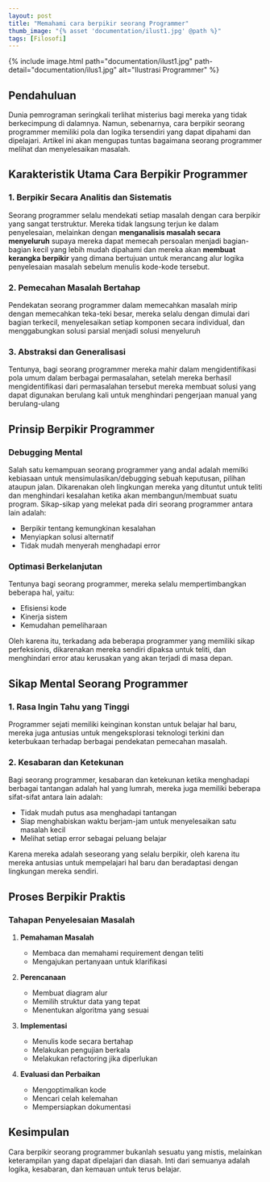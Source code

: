 ```yaml
---
layout: post
title: "Memahami cara berpikir seorang Programmer"
thumb_image: "{% asset 'documentation/ilust1.jpg' @path %}"
tags: [Filosofi]
---
```

{% include image.html path="documentation/ilust1.jpg" path-detail="documentation/ilus1.jpg" alt="Ilustrasi Programmer" %}

## Pendahuluan

Dunia pemrograman seringkali terlihat misterius bagi mereka yang tidak berkecimpung di dalamnya. Namun, sebenarnya, cara berpikir seorang programmer memiliki pola dan logika tersendiri yang dapat dipahami dan dipelajari. Artikel ini akan mengupas tuntas bagaimana seorang programmer melihat dan menyelesaikan masalah.

## Karakteristik Utama Cara Berpikir Programmer

### 1. Berpikir Secara Analitis dan Sistematis

Seorang programmer selalu mendekati setiap masalah dengan cara berpikir yang sangat terstruktur. Mereka tidak langsung terjun ke dalam penyelesaian, melainkan dengan **menganalisis masalah secara menyeluruh** supaya mereka dapat memecah persoalan menjadi bagian-bagian kecil yang lebih mudah dipahami dan mereka akan **membuat kerangka berpikir** yang dimana bertujuan untuk merancang alur logika penyelesaian masalah sebelum menulis kode-kode tersebut.

### 2. Pemecahan Masalah Bertahap

Pendekatan seorang programmer dalam memecahkan masalah mirip dengan memecahkan teka-teki besar, mereka selalu dengan dimulai dari bagian terkecil, menyelesaikan setiap komponen secara individual, dan menggabungkan solusi parsial menjadi solusi menyeluruh

### 3. Abstraksi dan Generalisasi

Tentunya, bagi seorang programmer mereka mahir dalam mengidentifikasi pola umum dalam berbagai permasalahan, setelah mereka berhasil mengidentifikasi dari permasalahan tersebut mereka membuat solusi yang dapat digunakan berulang kali untuk menghindari pengerjaan manual yang berulang-ulang

## Prinsip Berpikir Programmer

### Debugging Mental

Salah satu kemampuan seorang programmer yang andal adalah memilki kebiasaan untuk mensimulasikan/debugging sebuah keputusan, pilihan ataupun jalan. Dikarenakan oleh lingkungan mereka yang dituntut untuk teliti dan menghindari kesalahan ketika akan membangun/membuat suatu program.
Sikap-sikap yang melekat pada diri seorang programmer antara lain adalah:
- Berpikir tentang kemungkinan kesalahan
- Menyiapkan solusi alternatif
- Tidak mudah menyerah menghadapi error

### Optimasi Berkelanjutan

Tentunya bagi seorang programmer, mereka selalu mempertimbangkan beberapa hal, yaitu:
- Efisiensi kode
- Kinerja sistem
- Kemudahan pemeliharaan

Oleh karena itu, terkadang ada beberapa programmer yang memiliki sikap perfeksionis, dikarenakan mereka sendiri dipaksa untuk teliti, dan menghindari error atau kerusakan yang akan terjadi di masa depan.

## Sikap Mental Seorang Programmer

### 1. Rasa Ingin Tahu yang Tinggi

Programmer sejati memiliki keinginan konstan untuk belajar hal baru, mereka juga antusias untuk mengeksplorasi teknologi terkini dan keterbukaan terhadap berbagai pendekatan pemecahan masalah.

### 2. Kesabaran dan Ketekunan

Bagi seorang programmer, kesabaran dan ketekunan ketika menghadapi berbagai tantangan adalah hal yang lumrah, mereka juga memiliki beberapa sifat-sifat antara lain adalah:
- Tidak mudah putus asa menghadapi tantangan
- Siap menghabiskan waktu berjam-jam untuk menyelesaikan satu masalah kecil
- Melihat setiap error sebagai peluang belajar

Karena mereka adalah seseorang yang selalu berpikir, oleh karena itu mereka antusias untuk mempelajari hal baru dan beradaptasi dengan lingkungan mereka sendiri.

## Proses Berpikir Praktis

### Tahapan Penyelesaian Masalah

1. **Pemahaman Masalah**
   - Membaca dan memahami requirement dengan teliti
   - Mengajukan pertanyaan untuk klarifikasi

2. **Perencanaan**
   - Membuat diagram alur
   - Memilih struktur data yang tepat
   - Menentukan algoritma yang sesuai

3. **Implementasi**
   - Menulis kode secara bertahap
   - Melakukan pengujian berkala
   - Melakukan refactoring jika diperlukan

4. **Evaluasi dan Perbaikan**
   - Mengoptimalkan kode
   - Mencari celah kelemahan
   - Mempersiapkan dokumentasi

## Kesimpulan

Cara berpikir seorang programmer bukanlah sesuatu yang mistis, melainkan keterampilan yang dapat dipelajari dan diasah. Inti dari semuanya adalah logika, kesabaran, dan kemauan untuk terus belajar.
